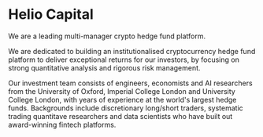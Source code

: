 # Helio Capital

We are a leading multi-manager crypto hedge fund platform.

We are dedicated to building an institutionalised cryptocurrency hedge fund platform to deliver exceptional returns for our investors, by focusing on strong quantitative analysis and rigorous risk management.

Our investment team consists of engineers, economists and AI researchers from the University of Oxford, Imperial College London and University College London, with years of experience at the world's largest hedge funds. Backgrounds include discretionary long/short traders, systematic trading quantitave researchers and data scientists who have built out award-winning fintech platforms.
